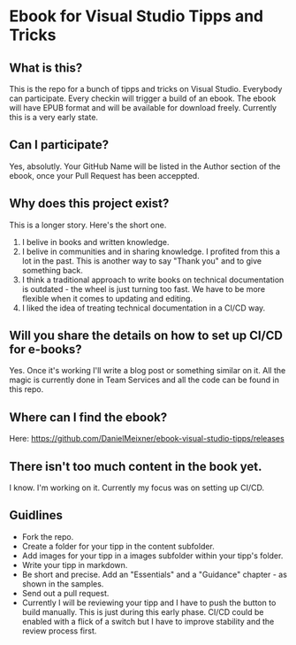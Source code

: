 # Ebook for Visual Studio Tipps and Tricks



## What is this?
This is the repo for a bunch of tipps and tricks on Visual Studio. Everybody can participate.
Every checkin will trigger a build of an ebook. The ebook will have EPUB format and will be available for download freely.
Currently this is a very early state.

## Can I participate?
Yes, absolutly. Your GitHub Name will be listed in the Author section of the ebook, once your Pull Request has been acceppted.

## Why does this project exist?
This is a longer story. Here's the short one.
1. I belive in books and written knowledge.
2. I belive in communities and in sharing knowledge. I profited from this a lot in the past. This is another way to say "Thank you" and to give something back.
3. I think a traditional approach to write books on technical documentation is outdated - the wheel is just turning too fast. We have to be more flexible when it comes to updating and editing.
4. I liked the idea of treating technical documentation in a CI/CD way.

## Will you share the details on how to set up CI/CD for e-books?
Yes. Once it's working I'll write a blog post or something similar on it. All the magic is currently done in Team Services and all the code can be found in this repo.

## Where can I find the ebook?
Here: https://github.com/DanielMeixner/ebook-visual-studio-tipps/releases

## There isn't too much content in the book yet.
I know. 
I'm working on it. Currently my focus was on setting up CI/CD. 

## Guidlines
* Fork the repo.
* Create a folder for your tipp in the content subfolder.
* Add images for your tipp in a images subfolder within your tipp's folder.
* Write your tipp in markdown.
* Be short and precise. Add an "Essentials" and a "Guidance" chapter - as shown in the samples.
* Send out a pull request.
* Currently I will be reviewing your tipp and I have to push the button to build manually. This is just during this early phase. CI/CD could be enabled with a flick of a switch but I have to improve stability and the review process first.




